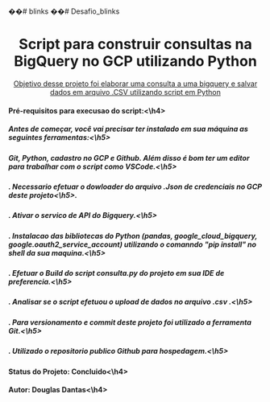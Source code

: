 ��# blinks
��# Desafio_blinks

<h1 align="center">Script para construir consultas na BigQuery no GCP utilizando Python</h1>
<p align="center">
 <a href="#objetivo">Objetivo desse projeto foi elaborar uma consulta a uma bigquery e salvar dados em arquivo .CSV utilizando script em Python</a> 
</p>  

 <h4>Pré-requisitos para execusao do script:<\h4>
  <h5> Antes de começar, você vai precisar ter instalado em sua máquina as seguintes ferramentas:<\h5>
  <h5> Git, Python, cadastro no GCP e Github. Além disso é bom ter um editor para trabalhar com o script como VSCode.<\h5>
  <h5>. Necessario efetuar o dowloader do arquivo .Json de credenciais no GCP deste projeto<\h5>.
  <h5>. Ativar o servico de API do Bigquery.<\h5>
  <h5>. Instalacao das bibliotecas do Python (pandas, google_cloud_bigquery, google.oauth2_service_account) utilizando o comanndo "pip install" no shell da sua maquina.<\h5>
  <h5>. Efetuar o Build do script consulta.py do projeto em sua IDE de preferencia.<\h5>
  <h5>. Analisar se o script efetuou o upload de dados no arquivo .csv .<\h5>
  <h5>. Para versionamento e commit deste projeto foi utilizado a ferramenta Git.<\h5>
  <h5>. Utilizado o repositorio publico Github para hospedagem.<\h5>
 <h4>Status do Projeto: Concluido<\h4>    
 
  <h4>Autor: Douglas Dantas<\h4>
  

